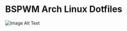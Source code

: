 # BSPWM Arch Linux Dotfiles


![Image Alt Text](https://github.com/Pranay-Lad/dotfiles/blob/main/Config.png)
